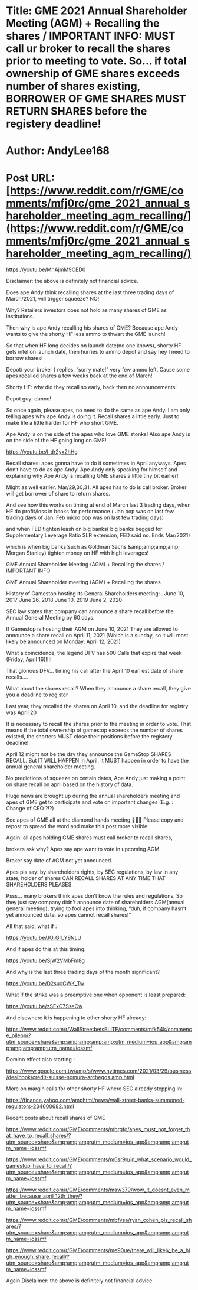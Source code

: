# Title: GME 2021 Annual Shareholder Meeting (AGM) + Recalling the shares / IMPORTANT INFO: MUST call ur broker to recall the shares prior to meeting to vote. So... if total ownership of GME shares exceeds number of shares existing, BORROWER OF GME SHARES MUST RETURN SHARES before the registery deadline!
# Author: AndyLee168
# Post URL: [https://www.reddit.com/r/GME/comments/mfj0rc/gme_2021_annual_shareholder_meeting_agm_recalling/](https://www.reddit.com/r/GME/comments/mfj0rc/gme_2021_annual_shareholder_meeting_agm_recalling/)


https://youtu.be/MhAjmM9CED0

Disclaimer: the above is definitely not financial advice.

Does ape Andy think recalling shares at the last three trading days of March/2021, will trigger squeeze? NO!

Why? Retailers investors does not hold as many shares of GME as institutions.

Then why is ape Andy recalling his shares of GME?
Because ape Andy wants to give the shorty HF less ammo to thwart the GME launch!

So that when HF long decides on launch date(no one knows), shorty HF gets intel on launch date, then hurries to ammo depot and say hey I need to borrow shares!

Depot( your broker ) replies, “sorry mate!” very few ammo left.  Cause some apes recalled shares a few weeks back at the end of March! 

Shorty HF: why did they recall so early, back then no announcements! 

Depot guy: dunno! 

So once again, please apes, no need to do the same as ape Andy. I am only telling apes why ape Andy is doing it. Recall shares a little early. Just to make life a little harder for HF who short GME.

Ape Andy is on the side of the apes who love GME stonks! Also ape Andy is on the side of the HF going long on GME!


https://youtu.be/l_dr2yx2hHg

Recall shares:
apes gonna have to do it sometimes in April anyways. 
Apes don’t have to do as ape Andy! Ape Andy only speaking for himself and explaining why Ape Andy is recalling GME shares a little tiny bit earlier!


Might as well earlier. Mar/29,30,31. All apes has to do is call broker. Broker will get borrower of share to return shares.

And see how this works on timing at end of March last 3 trading days, when HF do profit/loss in books for performance.( Jan pop was on last few trading days of Jan. Feb micro pop was on last few trading days)

and when FED tighten leash on big banks( big banks begged for Supplementary Leverage Ratio SLR extension, FED said no. Ends Mar/2021) 

which is when big banks(such as Goldman Sachs &amp;amp;amp;amp;amp; Morgan Stanley) tighten money on HF with high leverages!

GME Annual Shareholder Meeting (AGM) + Recalling the shares / IMPORTANT INFO

GME Annual Shareholder meeting (AGM) + Recalling the shares

History of Gamestop hosting its General Shareholders meeting: . June 10, 2017 June 26, 2018 June 10, 2019 June 2, 2020

SEC law states that company can announce a share recall before the Annual General Meeting by 60 days.

If Gamestop is hosting their AGM on June 10, 2021 They are allowed to announce a share recall on April 11, 2021 (Which is a sunday, so it will most likely be announced on Monday, April 12, 2021)

What a coincidence, the legend DFV has 500 Calls that expire that week (Friday, April 16)!!!!

That glorious DFV... timing his call after the April 10 earliest date of share recalls....

What about the shares recall? When they announce a share recall, they give you a deadline to register

Last year, they recalled the shares on April 10, and the deadline for registry was April 20

It is necessary to recall the shares prior to the meeting  in order to vote. That means if the total ownership of gamestop exceeds the number of shares existed, the shorters MUST close their positions before the registery deadline!

April 12 might not be the day they announce the GameStop SHARES RECALL. But IT WILL HAPPEN in April. It MUST happen in order to have the annual general shareholder meeting.

No predictions of squeeze on certain dates, Ape Andy just making a point on share recall on april based on the history of data. 

Huge news are brought up during the annual shareholders meeting and apes of GME get to participate and vote on important changes (E.g. : Change of CEO ?!?) 

See apes of GME all at the diamond hands meeting 💎🖐🏼 Please copy and repost to spread the word and make this post more visible.

Again: 
all apes holding GME shares must call broker to recall shares, 

brokers ask why? 
Apes say ape want to vote in upcoming AGM. 

Broker say date of AGM not yet announced.

Apes pls say: 
by shareholders rights, by SEC regulations, by law in any state, holder of shares CAN RECALL SHARES AT ANY TIME THAT SHAREHOLDERS PLEASES

Psss... many brokers think apes don’t know the rules and regulations. So they just say company didn’t announce date of shareholders AGM(annual general meeting), trying to fool apes into thinking, “duh, if company hasn’t yet announced date, so apes cannot recall shares!”  


All that said, what if :

https://youtu.be/JO_GrLY9NLU

And if apes do this at this timing:

https://youtu.be/SjW2VMbFm8g

And why is the last three trading days of the month significant?

https://youtu.be/D2suoCWK_Tw

What if the strike was a preemptive one when opponent is least prepared:

https://youtu.be/zSFxC7SseCw 


And elsewhere it is happening to other shorty HF already:

https://www.reddit.com/r/WallStreetbetsELITE/comments/mfk54k/commence_pileon/?utm_source=share&amp;amp;amp;amp;amp;utm_medium=ios_app&amp;amp;amp;amp;amp;utm_name=iossmf  


Domino effect also starting :

https://www.google.com.tw/amp/s/www.nytimes.com/2021/03/29/business/dealbook/credit-suisse-nomura-archegos.amp.html

More on margin calls for other shorty HF where SEC
already stepping in:

https://finance.yahoo.com/amphtml/news/wall-street-banks-summoned-regulators-234600682.html





Recent posts about recall shares of GME 

https://www.reddit.com/r/GME/comments/mbrgfo/apes_must_not_forget_that_have_to_recall_shares/?utm_source=share&amp;amp;amp;utm_medium=ios_app&amp;amp;amp;utm_name=iossmf


https://www.reddit.com/r/GME/comments/m6sr9n/in_what_scenario_would_gamestop_have_to_recall/?utm_source=share&amp;amp;amp;utm_medium=ios_app&amp;amp;amp;utm_name=iossmf


https://www.reddit.com/r/GME/comments/maw379/wow_it_doesnt_even_matter_because_april_12th_they/?utm_source=share&amp;amp;amp;utm_medium=ios_app&amp;amp;amp;utm_name=iossmf

https://www.reddit.com/r/GME/comments/mbfvsa/ryan_cohen_pls_recall_shares/?utm_source=share&amp;amp;amp;utm_medium=ios_app&amp;amp;amp;utm_name=iossmf


https://www.reddit.com/r/GME/comments/me90ue/there_will_likely_be_a_high_enough_share_recall/?utm_source=share&amp;amp;amp;utm_medium=ios_app&amp;amp;amp;utm_name=iossmf. 



Again Disclaimer: the above is definitely not financial advice.